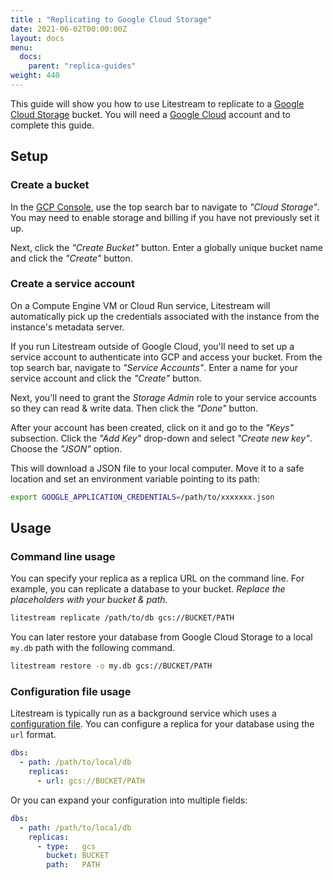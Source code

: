 ```yaml
---
title : "Replicating to Google Cloud Storage"
date: 2021-06-02T00:00:00Z
layout: docs
menu:
  docs:
    parent: "replica-guides"
weight: 440
---
```


This guide will show you how to use Litestream to replicate to a [Google Cloud
Storage][] bucket. You will need a [Google Cloud][] account and to complete
this guide.

[Google Cloud Storage]: https://cloud.google.com/storage
[Google Cloud]: https://cloud.google.com/


## Setup

### Create a bucket

In the [GCP Console][], use the top search bar to navigate to _"Cloud Storage"_.
You may need to enable storage and billing if you have not previously set it up.

Next, click the _"Create Bucket"_ button. Enter a globally unique bucket name
and click the _"Create"_ button.

[GCP Console]: https://console.cloud.google.com/


### Create a service account

On a Compute Engine VM or Cloud Run service, Litestream will automatically pick
up the credentials associated with the instance from the instance's metadata
server.

If you run Litestream outside of Google Cloud, you'll need to set up a service 
account to authenticate into GCP and access your bucket.
From the top search bar, navigate to _"Service Accounts"_. Enter a name
for your service account and click the _"Create"_ button.

Next, you'll need to grant the _Storage Admin_ role to your service accounts
so they can read & write data. Then click the _"Done"_ button.

After your account has been created, click on it and go to the _"Keys"_
subsection. Click the _"Add Key"_ drop-down and select _"Create new key"_.
Choose the _"JSON"_ option.

This will download a JSON file to your local computer. Move it to a safe
location and set an environment variable pointing to its path:

```sh
export GOOGLE_APPLICATION_CREDENTIALS=/path/to/xxxxxxx.json
```

## Usage

### Command line usage

You can specify your replica as a replica URL on the command line. For example,
you can replicate a database to your bucket. _Replace the placeholders with your
bucket & path._

```sh
litestream replicate /path/to/db gcs://BUCKET/PATH
```

You can later restore your database from Google Cloud Storage to a local `my.db`
path with the following command.

```sh
litestream restore -o my.db gcs://BUCKET/PATH
```

### Configuration file usage

Litestream is typically run as a background service which uses a [configuration
file][]. You can configure a replica for your database using the `url` format.

```yaml
dbs:
  - path: /path/to/local/db
    replicas:
      - url: gcs://BUCKET/PATH
```

Or you can expand your configuration into multiple fields:

```yaml
dbs:
  - path: /path/to/local/db
    replicas:
      - type:   gcs
        bucket: BUCKET
        path:   PATH
```

[configuration file]: /reference/config
